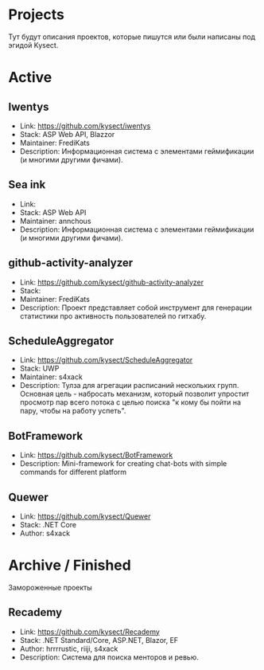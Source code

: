 # Projects

Тут будут описания проектов, которые пишутся или были написаны под эгидой Kysect.

# Active

## Iwentys
- Link: https://github.com/kysect/iwentys
- Stack: ASP Web API, Blazzor
- Maintainer: FrediKats
- Description: Информационная система с элементами геймификации (и многими другими фичами).

## Sea ink
- Link:
- Stack: ASP Web API
- Maintainer: annchous
- Description: Информационная система с элементами геймификации (и многими другими фичами).

## github-activity-analyzer
- Link: https://github.com/kysect/github-activity-analyzer
- Stack:
- Maintainer: FrediKats
- Description: Проект представляет собой инструмент для генерации статистики про активность пользователей по гитхабу.


## ScheduleAggregator
- Link: https://github.com/kysect/ScheduleAggregator
- Stack: UWP
- Maintainer: s4xack
- Description: Тулза для агрегации расписаний нескольких групп. Основная цель - набросать механизм, который позволит упростит просмотр пар всего потока с целью поиска "к кому бы пойти на пару, чтобы на работу успеть".

## BotFramework
- Link: https://github.com/kysect/BotFramework
- Description: Mini-framework for creating chat-bots with simple commands for different platform

## Quewer
- Link: https://github.com/kysect/Quewer
- Stack: .NET Core
- Author: s4xack

# Archive / Finished
Замороженные проекты

## Recademy
- Link: https://github.com/kysect/Recademy
- Stack: .NET Standard/Core, ASP.NET, Blazor, EF
- Author: hrrrrustic, riiji, s4xack
- Description: Система для поиска менторов и ревью.
